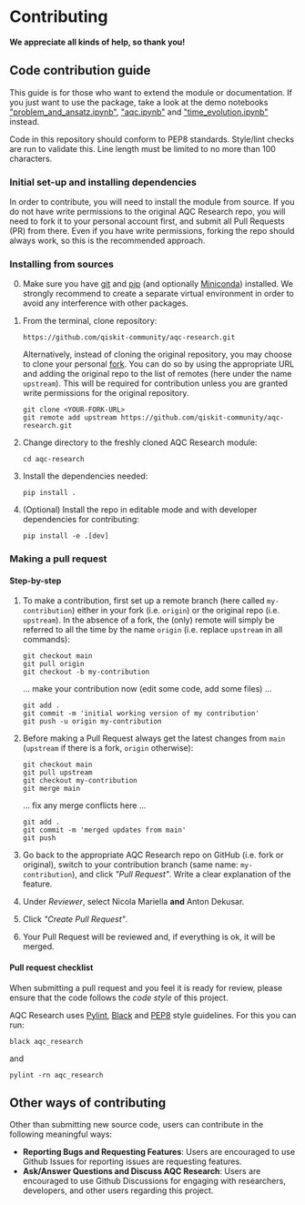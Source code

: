 # Contributing

**We appreciate all kinds of help, so thank you!**

## Code contribution guide
This guide is for those who want to extend the module or documentation. If you just want to use 
the package, take a look at the demo notebooks ["problem_and_ansatz.ipynb"](./docs/problem_and_ansatz.ipynb), ["aqc.ipynb"](./docs/aqc.ipynb) and ["time_evolution.ipynb"](./docs/time_evolution.ipynb) instead.

Code in this repository should conform to PEP8 standards. Style/lint checks are run to validate 
this. Line length must be limited to no more than 100 characters.

### Initial set-up and installing dependencies
In order to contribute, you will need to install the module from source. 
If you do not have write permissions to the original AQC Research repo, you will need to 
fork it to your personal account first, and submit all Pull Requests (PR) from there. Even if you 
have write permissions, forking the repo should always work, so this is the recommended approach.

### Installing from sources
0. Make sure you have [git](https://git-scm.com/book/en/v2/Getting-Started-Installing-Git) 
and [pip](https://pip.pypa.io/en/stable/installation/) (and optionally
[Miniconda](https://docs.conda.io/en/latest/miniconda.html)) installed.
We strongly recommend to create a separate virtual environment in order to avoid any interference
with other packages.  

1. From the terminal, clone repository:
    ```
    https://github.com/qiskit-community/aqc-research.git
    ```
    Alternatively, instead of cloning the original repository, you may choose to clone your 
    personal [fork](https://docs.github.com/en/get-started/quickstart/fork-a-repo). You can do so 
    by using the appropriate URL and adding the original repo to the list of remotes (here under 
    the name `upstream`). This will be required for contribution unless you are granted write 
    permissions for the original repository.
    ```
    git clone <YOUR-FORK-URL>
    git remote add upstream https://github.com/qiskit-community/aqc-research.git
    ```
2. Change directory to the freshly cloned AQC Research module:
    ```
    cd aqc-research
    ```
3. Install the dependencies needed:
    ```
    pip install .
    ```
4. (Optional) Install the repo in editable mode and with developer dependencies for contributing:
    ```
    pip install -e .[dev]
    ```

### Making a pull request

#### Step-by-step
1. To make a contribution, first set up a remote branch (here called `my-contribution`) either 
in your fork (i.e. `origin`) or the original repo (i.e. `upstream`). In the absence of a fork, 
the (only) remote will simply be referred to all the time by the name `origin` (i.e. replace 
`upstream` in all commands):

   ```
   git checkout main
   git pull origin
   git checkout -b my-contribution
   ```
   ... make your contribution now (edit some code, add some files) ...
   ```
   git add .
   git commit -m 'initial working version of my contribution'
   git push -u origin my-contribution
   ```
2. Before making a Pull Request always get the latest changes from `main` (`upstream` if there is 
a fork, `origin` otherwise):
   ```
   git checkout main
   git pull upstream
   git checkout my-contribution
   git merge main
   ```
   ... fix any merge conflicts here ...
   ```
   git add .
   git commit -m 'merged updates from main'
   git push
   ```
3. Go back to the appropriate AQC Research repo on GitHub (i.e. fork or original), switch 
to your contribution branch (same name: `my-contribution`), and click _"Pull Request"_. Write a 
clear explanation of the feature.
4. Under _Reviewer_, select Nicola Mariella __and__ Anton Dekusar.
5. Click _"Create Pull Request"_.
6. Your Pull Request will be reviewed and, if everything is ok, it will be merged.

#### Pull request checklist
When submitting a pull request and you feel it is ready for review, please ensure that the code 
follows the _code style_ of this project.

AQC Research uses [Pylint](https://www.pylint.org), [Black](https://github.com/psf/black) 
and [PEP8](https://www.python.org/dev/peps/pep-0008) style guidelines. For this you can run:
   ```
   black aqc_research
   ```
and
   ```
   pylint -rn aqc_research
   ```


## Other ways of contributing
Other than submitting new source code, users can contribute in the following meaningful ways:
 - __Reporting Bugs and Requesting Features__: Users are encouraged to use Github Issues for 
reporting issues are requesting features.
 - __Ask/Answer Questions and Discuss AQC Research__: Users are encouraged to use Github 
Discussions for engaging with researchers, developers, and other users regarding this project.